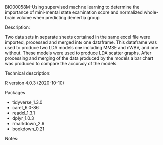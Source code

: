 BIO00058M-Using supervised machine learning to determine the importance of mini-mental state examination score and 
normalized whole-brain volume when predicting dementia group

Description:

Two data sets in separate sheets contained in the same excel file were imported, processed and merged into one dataframe. 
This dataframe was used to produce two LDA models one including MMSE and nWBV, and one without. These models were used to
produce LDA scatter graphs. After processing and merging of the data produced by the models a bar chart was produced to 
compare the accuracy of the models. 

Technical description:

R version 4.0.3 (2020-10-10)

Packages
- tidyverse_1.3.0
- caret_6.0-86
- readxl_1.3.1
- dplyr_1.0.3
- rmarkdown_2.6
- bookdown_0.21

Notes:

